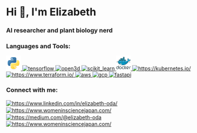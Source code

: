<h1 align="leftr">Hi 👋, I'm Elizabeth</h1>
<h3 align="left">AI researcher and plant biology nerd</h3>

<h3 align="left">Languages and Tools:</h3>
<p align="left"> 
<a href="https://www.python.org" target="_blank" rel="noreferrer"> <img src="https://raw.githubusercontent.com/devicons/devicon/master/icons/python/python-original.svg" alt="python" width="40" height="40"/> </a>
<a href="https://www.tensorflow.org" target="_blank" rel="noreferrer"> <img src="https://www.vectorlogo.zone/logos/tensorflow/tensorflow-icon.svg" alt="tensorflow" width="40" height="40"/> </a>
<a href="http://www.open3d.org/" target="_blank" rel="noreferrer"> <img src="https://user-images.githubusercontent.com/91709040/194880139-b5063ea8-e241-48cf-bb70-178247de0003.png" alt="open3d" width="40" height="40"/> </a>
<a href="https://scikit-learn.org/" target="_blank" rel="noreferrer"> <img src="https://upload.wikimedia.org/wikipedia/commons/0/05/Scikit_learn_logo_small.svg" alt="scikit_learn" width="40" height="40"/> </a>
<a href="https://www.docker.com/" target="_blank" rel="noreferrer"> <img src="https://raw.githubusercontent.com/devicons/devicon/master/icons/docker/docker-original-wordmark.svg" alt="docker" width="40" height="40"/> </a>
<a href="https://kubernetes.io/" target="_blank" rel="noreferrer"> <img src="https://user-images.githubusercontent.com/91709040/194877455-801bd4a1-73b2-4a08-877a-a8d892fb3794.png" alt="https://kubernetes.io/" width="40" height="40"/> </a>
<a href="https://www.terraform.io/" target="_blank" rel="noreferrer"> <img src="https://user-images.githubusercontent.com/91709040/194877147-ddcd90ab-7cb9-40d5-b798-9e1722adc106.png" alt="https://www.terraform.io/" width="45" height="40"/> </a>
<a href="https://aws.amazon.com/" target="_blank" rel="noreferrer"> <img src="https://user-images.githubusercontent.com/91709040/194877626-0f923ed7-66cd-4c2c-8b2a-9b72e831516d.png" alt="aws" width="60" height="40"/> </a> 
<a href="https://cloud.google.com" target="_blank" rel="noreferrer"> <img src="https://www.vectorlogo.zone/logos/google_cloud/google_cloud-icon.svg" alt="gcp" width="40" height="40"/> </a> 
<a href="https://fastapi.tiangolo.com/" target="_blank" rel="noreferrer"> <img src="https://user-images.githubusercontent.com/91709040/194880522-f40ae1aa-ae64-4a90-95af-2b01d3ca7c53.svg" alt="fastapi" width="40" height="40"/> </a> 
</p>

<h3 align="left">Connect with me:</h3>
<p align="left">
<a href="https://linkedin.com/in/elizabethoda/" target="blank"><img align="center" src="https://raw.githubusercontent.com/rahuldkjain/github-profile-readme-generator/master/src/images/icons/Social/linked-in-alt.svg" alt="https://www.linkedin.com/in/elizabeth-oda/" height="30" width="40" /></a>
<a href="https://www.elizabethoda.com/" target="blank"><img align="center" src="https://user-images.githubusercontent.com/91709040/194879404-a849afa4-0ee1-43a3-8c96-1964805b128f.PNG" alt="https://www.womeninsciencejapan.com/" height="30" width="30" /></a>
<a href="https://medium.com/@elizabeth-oda" target="blank"><img align="center" src="https://user-images.githubusercontent.com/91709040/194874897-9c0ed195-3920-4c45-863e-dcecf5b77be4.png" alt="https://medium.com/@elizabeth-oda" height="30" width="30" /></a>
<a href="https://www.womeninsciencejapan.com/" target="blank"><img align="center" src="https://user-images.githubusercontent.com/91709040/194875590-2f498f6d-38d4-4c62-8c09-89e2f501be9c.png" alt="https://www.womeninsciencejapan.com/" height="30" width="30" /></a>
</p





